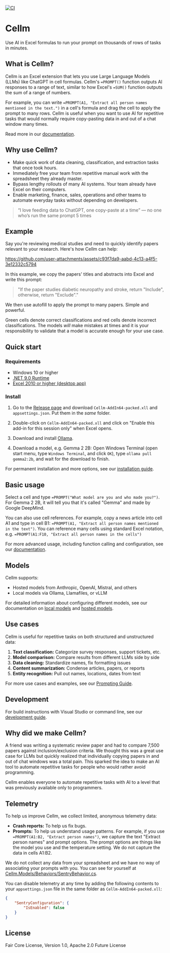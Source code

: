 [![CI](https://github.com/getcellm/cellm/actions/workflows/ci.yml/badge.svg)](https://github.com/getcellm/cellm/actions/workflows/ci.yml)

# Cellm
Use AI in Excel formulas to run your prompt on thousands of rows of tasks in minutes.

## What is Cellm?
Cellm is an Excel extension that lets you use Large Language Models (LLMs) like ChatGPT in cell formulas. Cellm's `=PROMPT()` function outputs AI responses to a range of text, similar to how Excel's `=SUM()` function outputs the sum of a range of numbers.  

For example, you can write `=PROMPT(A1, "Extract all person names mentioned in the text.")` in a cell's formula and drag the cell to apply the prompt to many rows. Cellm is useful when you want to use AI for repetitive tasks that would normally require copy-pasting data in and out of a chat window many times.

Read more in our [documentation](https://docs.getcellm.com).

## Why use Cellm?
- Make quick work of data cleaning, classification, and extraction tasks that once took hours.
- Immediately free your team from repetitive manual work with the spreadsheet they already master.
- Bypass lengthy rollouts of many AI systems. Your team already have Excel on their computers.
- Enable marketing, finance, sales, operations and other teams to automate everyday tasks without depending on developers.

> “I love feeding data to ChatGPT, one copy-paste at a time”
> — no one who’s run the same prompt 5 times

## Example
Say you're reviewing medical studies and need to quickly identify papers relevant to your research. Here's how Cellm can help:

https://github.com/user-attachments/assets/c93f7da9-aabd-4c13-a4f5-3e12332c5794

In this example, we copy the papers' titles and abstracts into Excel and write this prompt: 

> "If the paper studies diabetic neuropathy and stroke, return "Include", otherwise, return "Exclude"."  

We then use autofill to apply the prompt to many papers. Simple and powerful.

Green cells denote correct classifications and red cells denote incorrect classifications. The models _will_ make mistakes at times and it is your responsibility to validate that a model is accurate enough for your use case.

## Quick start

### Requirements

- Windows 10 or higher
- [.NET 9.0 Runtime](https://dotnet.microsoft.com/en-us/download/dotnet/9.0)
- [Excel 2010 or higher (desktop app)](https://www.microsoft.com/en-us/microsoft-365/excel)

### Install

1. Go to the [Release page](https://github.com/getcellm/cellm/releases) and download `Cellm-AddIn64-packed.xll` and `appsettings.json`. Put them in the _same_ folder.

2. Double-click on `Cellm-AddIn64-packed.xll` and click on "Enable this add-in for this session only" when Excel opens.

3. Download and install [Ollama](https://ollama.com/).

4. Download a model, e.g. Gemma 2 2B: Open Windows Terminal (open start menu, type `Windows Terminal`, and click `OK`), type `ollama pull gemma2:2b`, and wait for the download to finish.

For permanent installation and more options, see our [installation guide](https://docs.getcellm.com/get-started/install).

## Basic usage

Select a cell and type `=PROMPT("What model are you and who made you?")`. For Gemma 2 2B, it will tell you that it's called "Gemma" and made by Google DeepMind.

You can also use cell references. For example, copy a news article into cell A1 and type in cell B1: `=PROMPT(A1, "Extract all person names mentioned in the text")`. You can reference many cells using standard Excel notation, e.g. `=PROMPT(A1:F10, "Extract all person names in the cells")`

For more advanced usage, including function calling and configuration, see our [documentation](https://docs.getcellm.com).

## Models

Cellm supports:
- Hosted models from Anthropic, OpenAI, Mistral, and others
- Local models via Ollama, Llamafiles, or vLLM

For detailed information about configuring different models, see our documentation on [local models](https://docs.getcellm.com/models/local-models) and [hosted models](https://docs.getcellm.com/models/hosted-models).

## Use cases

Cellm is useful for repetitive tasks on both structured and unstructured data:

1. **Text classification:** Categorize survey responses, support tickets, etc.
2. **Model comparison:** Compare results from different LLMs side by side
3. **Data cleaning:** Standardize names, fix formatting issues
4. **Content summarization:** Condense articles, papers, or reports
5. **Entity recognition:** Pull out names, locations, dates from text

For more use cases and examples, see our [Prompting Guide](https://docs.getcellm.com/usage/prompting).

## Development

For build instructions with Visual Studio or command line, see our [development guide](https://docs.getcellm.com/get-started/development).

## Why did we make Cellm?
A friend was writing a systematic review paper and had to compare 7,500 papers against inclusion/exclusion criteria. We thought this was a great use case for LLMs but quickly realized that individually copying papers in and out of chat windows was a total pain. This sparked the idea to make an AI tool to automate repetitive tasks for people who would rather avoid programming.

Cellm enables everyone to automate repetitive tasks with AI to a level that was previously available only to programmers.

## Telemetry
To help us improve Cellm, we collect limited, anonymous telemetry data:

- **Crash reports:** To help us fix bugs.
- **Prompts:** To help us understand usage patterns. For example, if you use `=PROMPT(A1:B2, "Extract person names")`, we capture the text "Extract person names" and prompt options. The prompt options are things like the model you use and the temperature setting. We do not capture the data in cells A1:B2. 

We do not collect any data from your spreadsheet and we have no way of associating your prompts with you. You can see for yourself at [Cellm.Models/Behaviors/SentryBehavior.cs](Cellm.Models/Behaviors/SentryBehavior.cs).

You can disable telemetry at any time by adding the following contents to your `appsettings.json` file in the same folder as `Cellm-AddIn64-packed.xll`:

```json
{
    "SentryConfiguration": {
        "IsEnabled": false
    }
}
```

## License

Fair Core License, Version 1.0, Apache 2.0 Future License
